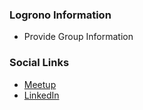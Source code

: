 ### Logrono Information
* Provide Group Information

### Social Links
* [Meetup](#)
* [LinkedIn](https://www.linkedin.com/company/owsap-logroño)
  

